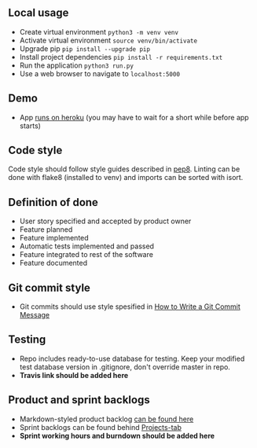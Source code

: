 ## Local usage

   * Create virtual environment `python3 -m venv venv`
   * Activate virtual environment `source venv/bin/activate`
   * Upgrade pip `pip install --upgrade pip`
   * Install project dependencies `pip install -r requirements.txt`
   * Run the application `python3 run.py`
   * Use a web browser to navigate to `localhost:5000`

## Demo
- App [runs on heroku](https://tuho-lukuvinkkikirjasto.herokuapp.com/) (you may have to wait for a short while before app starts)

## Code style

Code style should follow style guides described in [pep8](https://www.python.org/dev/peps/pep-0008/). Linting can be done with flake8 (installed to venv) and imports can be sorted with isort.


## Definition of done
- User story specified and accepted by product owner
- Feature planned
- Feature implemented
- Automatic tests implemented and passed
- Feature integrated to rest of the software
- Feature documented

## Git commit style
- Git commits should use style spesified in [How to Write a Git Commit Message](https://chris.beams.io/posts/git-commit/)

## Testing
- Repo includes ready-to-use database for testing. Keep your modified test database version in .gitignore, don't override master in repo.
- **Travis link should be added here**

## Product and sprint backlogs
- Markdown-styled product backlog [can be found here](https://github.com/otahontas/tuho/blob/master/documentation/productbacklog.md)
- Sprint backlogs can be found behind [Projects-tab](https://github.com/otahontas/tuho/projects)
- **Sprint working hours and burndown should be added here**
